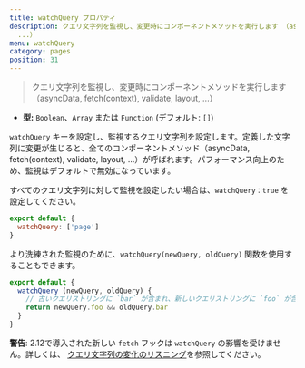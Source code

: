 ```yaml
---
title: watchQuery プロパティ
description: クエリ文字列を監視し、変更時にコンポーネントメソッドを実行します （asyncData, fetch, validate, layout,
  ...）
menu: watchQuery
category: pages
position: 31
---
```


> クエリ文字列を監視し、変更時にコンポーネントメソッドを実行します（asyncData, fetch(context), validate, layout, ...）

- **型:** `Boolean`、`Array` または `Function` (デフォルト: `[]`)

`watchQuery` キーを設定し、監視するクエリ文字列を設定します。定義した文字列に変更が生じると、全てのコンポーネントメソッド（asyncData, fetch(context), validate, layout, ...）が呼ばれます。パフォーマンス向上のため、監視はデフォルトで無効になっています。

すべてのクエリ文字列に対して監視を設定したい場合は、`watchQuery：true` を設定してください。

```js
export default {
  watchQuery: ['page']
}
```

より洗練された監視のために、`watchQuery(newQuery, oldQuery)` 関数を使用することもできます。

```js
export default {
  watchQuery (newQuery, oldQuery) {
    // 古いクエリストリングに `bar` が含まれ、新しいクエリストリングに `foo` が含まれている場合のみ、コンポーネントメソッドを実行します
    return newQuery.foo && oldQuery.bar
  }
}
```
<div class="Alert Alert--orange">

**警告**: 2.12で導入された新しい `fetch` フックは `watchQuery` の影響を受けません。詳しくは、 [クエリ文字列の変化のリスニング](/api/pages-fetch#クエリ文字列の変化のリスニング)を参照してください。

</div>
